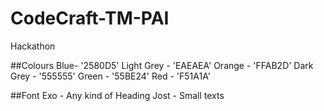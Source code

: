 # CodeCraft-TM-PAI
Hackathon

##Colours
Blue- '2580D5'
Light Grey - 'EAEAEA'
Orange - 'FFAB2D'
Dark Grey - '555555'
Green - '55BE24'
Red - 'F51A1A'

##Font
Exo - Any kind of Heading
Jost - Small texts
